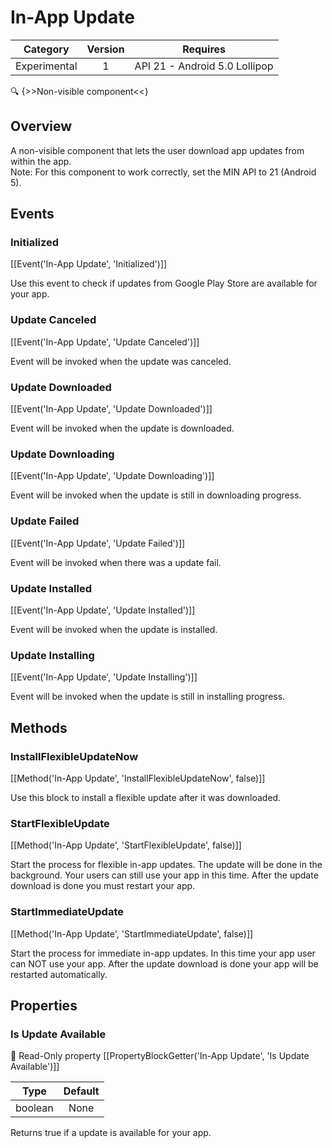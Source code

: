 # In-App Update

| Category | Version | Requires |
|:--------:|:-------:|:--------:|
|Experimental|1|API 21 - Android 5.0 Lollipop|

:mag: {>>Non-visible component<<}

## Overview

A non-visible component that lets the user download app updates from within the app.   
Note\: For this component to work correctly, set the MIN API to 21 (Android 5).

## Events

### Initialized

[[Event('In-App Update', 'Initialized')]]

Use this event to check if updates from Google Play Store are available for your app.

### Update Canceled

[[Event('In-App Update', 'Update Canceled')]]

Event will be invoked when the update was canceled.

### Update Downloaded

[[Event('In-App Update', 'Update Downloaded')]]

Event will be invoked when the update is downloaded.

### Update Downloading

[[Event('In-App Update', 'Update Downloading')]]

Event will be invoked when the update is still in downloading progress.

### Update Failed

[[Event('In-App Update', 'Update Failed')]]

Event will be invoked when there was a update fail.

### Update Installed

[[Event('In-App Update', 'Update Installed')]]

Event will be invoked when the update is installed.

### Update Installing

[[Event('In-App Update', 'Update Installing')]]

Event will be invoked when the update is still in installing progress.

## Methods

### InstallFlexibleUpdateNow

[[Method('In-App Update', 'InstallFlexibleUpdateNow', false)]]

Use this block to install a flexible update after it was downloaded.

### StartFlexibleUpdate

[[Method('In-App Update', 'StartFlexibleUpdate', false)]]

Start the process for flexible in-app updates. The update will be done in the background. Your users can still use your app in this time. After the update download is done you must restart your app.

### StartImmediateUpdate

[[Method('In-App Update', 'StartImmediateUpdate', false)]]

Start the process for immediate in-app updates. In this time your app user can NOT use your app. After the update download is done your app will be restarted automatically.

## Properties

### Is Update Available

:eyes: Read-Only property
[[PropertyBlockGetter('In-App Update', 'Is Update Available')]]

| Type | Default |
|:----:|:-------:|
|boolean|None|

Returns true if a update is available for your app.